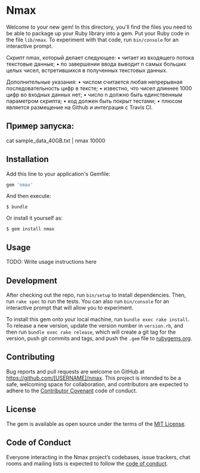 # Nmax

Welcome to your new gem! In this directory, you'll find the files you need to be able to package up your Ruby library into a gem. Put your Ruby code in the file `lib/nmax`. To experiment with that code, run `bin/console` for an interactive prompt.

  Cкрипт nmax, который делает следующее:
    • читает из входящего потока текстовые данные;
    • по завершении ввода выводит n самых больших целых чисел, встретившихся в
      полученных текстовых данных.

  Дополнительные указания:
    • числом считается любая непрерывная последовательность цифр в тексте;
    • известно, что чисел длиннее 1000 цифр во входных данных нет;
    • число n должно быть единственным параметром скрипта;
    • код должен быть покрыт тестами;
    • плюсом является размещение на Github и интеграция с Travis CI.

##  Пример запуска:
  cat sample_data_40GB.txt | nmax 10000

## Installation

Add this line to your application's Gemfile:
```ruby
gem 'nmax'
```

And then execute:

    $ bundle

Or install it yourself as:

    $ gem install nmax

## Usage

TODO: Write usage instructions here

## Development

After checking out the repo, run `bin/setup` to install dependencies. Then, run `rake spec` to run the tests. You can also run `bin/console` for an interactive prompt that will allow you to experiment.

To install this gem onto your local machine, run `bundle exec rake install`. To release a new version, update the version number in `version.rb`, and then run `bundle exec rake release`, which will create a git tag for the version, push git commits and tags, and push the `.gem` file to [rubygems.org](https://rubygems.org).

## Contributing

Bug reports and pull requests are welcome on GitHub at https://github.com/[USERNAME]/nmax. This project is intended to be a safe, welcoming space for collaboration, and contributors are expected to adhere to the [Contributor Covenant](http://contributor-covenant.org) code of conduct.

## License

The gem is available as open source under the terms of the [MIT License](http://opensource.org/licenses/MIT).

## Code of Conduct

Everyone interacting in the Nmax project’s codebases, issue trackers, chat rooms and mailing lists is expected to follow the [code of conduct](https://github.com/[USERNAME]/nmax/blob/master/CODE_OF_CONDUCT.md).
